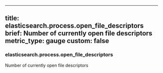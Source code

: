 
---
title: elasticsearch.process.open_file_descriptors
brief: Number of currently open file descriptors
metric_type: gauge
custom: false
---
### elasticsearch.process.open_file_descriptors

Number of currently open file descriptors
